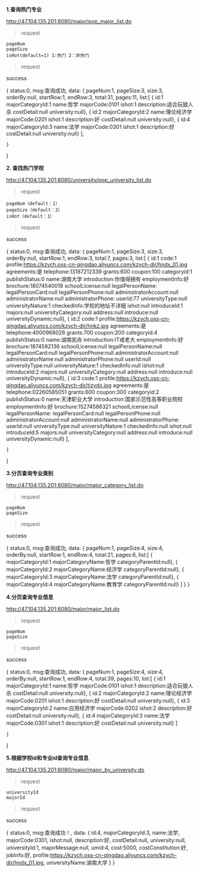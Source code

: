**1.查询热门专业**

http://47.104.135.201:8080/major/pop_major_list.do

> request

	pageNum
	pageSize
	isHot(default=1) 1:热门 2：非热门
  
> request


 success

{
status:0,
msg:查询成功,
data: {
	pageNum:1,
	pageSize:3,
	size:3,
	orderBy:null,
	startRow:1,
	endRow:3,
	total:31,
	pages:11,
	list:[
		{
		id:1
		majorCategoryId:1
		name:哲学
		majorCode:0101
		ishot:1
		description:适合玩狼人杀
		costDetail:null
		university:null},
		{
		id:2
		majorCategoryId:2
		name:理论经济学
		majorCode:0201
		ishot:1
		description:好
		costDetail:null
		university:null},
		{
		id:4
		majorCategoryId:3
		name:法学
		majorCode:0301
		ishot:1
		description:好
		costDetail:null
		university:null}
	],
	
	}
}

**2. 查找热门学校**

http://47.104.135.201:8080/university/pop_university_list.do

> request

	pageNum（default：1）
	pageSize（default：2）
	isHot（default：1）

> request


 success

{
status:0,
msg:查询成功,
data: {
	pageNum:1,
	pageSize:3,
	size:3,
	orderBy:null,
	startRow:1,
	endRow:3,
	total:7,
	pages:3,
	list:[
		{
		id:1
		code:1
		profile:https://kzych.oss-cn-qingdao.aliyuncs.com/kzych-dir/hndx_01.jpg
		agreements:是
		telephone:13187212339
		grants:600
		coupon:100
		categoryid:1
		publishStatus:0
		name:湖南大学
		introduction:你值得拥有
		employmentInfo:好
		brochure:18074540018
		schoolLicense:null
		legalPersonName:
		legalPersonCard:null
		legalPersonPhone:null
		administratorAccount:null
		administratorName:null
		administratorPhone:
		userId:77
		universityType:null
		universityNature:1
		checkedInfo:学校的地址不详细
		ishot:null
		introduceId:1
		majors:null
		universityCategory:null
		address:null
		introduce:null
		universityDynamic:null},
		{
		id:2
		code:1
		profile:https://kzych.oss-cn-qingdao.aliyuncs.com/kzych-dir/hnkz.jpg
		agreements:是
		telephone:4000968028
		grants:700
		coupon:200
		categoryid:4
		publishStatus:0
		name:湖南凯舟
		introduction:IT戒老大
		employmentInfo:好
		brochure:1874592136
		schoolLicense:null
		legalPersonName:null
		legalPersonCard:null
		legalPersonPhone:null
		administratorAccount:null
		administratorName:null
		administratorPhone:null
		userId:null
		universityType:null
		universityNature:1
		checkedInfo:null
		ishot:null
		introduceId:2
		majors:null
		universityCategory:null
		address:null
		introduce:null
		universityDynamic:null},
		{
		id:3
		code:1
		profile:https://kzych.oss-cn-qingdao.aliyuncs.com/kzych-dir/tjzydx.jpg
		agreements:是
		telephone:02260585051
		grants:600
		coupon:300
		categoryid:2
		publishStatus:0
		name:天津职业大学
		introduction:国家示范性高等职业院校
		employmentInfo:好
		brochure:15274586321
		schoolLicense:null
		legalPersonName:
		legalPersonCard:null
		legalPersonPhone:null
		administratorAccount:null
		administratorName:null
		administratorPhone:
		userId:null
		universityType:null
		universityNature:1
		checkedInfo:null
		ishot:null
		introduceId:5
		majors:null
		universityCategory:null
		address:null
		introduce:null
		universityDynamic:null}
	],
	
	}
}

**3.分页查询专业类别**

http://47.104.135.201:8080/major/major_category_list.do

> request

	pageNum
	pageSize

> request


 success

{
status:0,
msg:查询成功,
data: {
	pageNum:1,
	pageSize:4,
	size:4,
	orderBy:null,
	startRow:1,
	endRow:4,
	total:21,
	pages:6,
	list:[
		{
		majorCategoryId:1
		majorCategoryName:哲学
		categoryParentId:null},
		{
		majorCategoryId:2
		majorCategoryName:经济学
		categoryParentId:null},
		{
		majorCategoryId:3
		majorCategoryName:法学
		categoryParentId:null},
		{
		majorCategoryId:4
		majorCategoryName:教育学
		categoryParentId:null}
	]
	}
}

**4.分页查询专业信息**

http://47.104.135.201:8080/major/major_list.do

> request

	pageNum
	pageSize

> request


 success

{
status:0,
msg:查询成功,
data: {
	pageNum:1,
	pageSize:4,
	size:4,
	orderBy:null,
	startRow:1,
	endRow:4,
	total:39,
	pages:10,
	list:[
		{
		id:1
		majorCategoryId:1
		name:哲学
		majorCode:0101
		ishot:1
		description:适合玩狼人杀
		costDetail:null
		university:null},
		{
		id:2
		majorCategoryId:2
		name:理论经济学
		majorCode:0201
		ishot:1
		description:好
		costDetail:null
		university:null},
		{
		id:3
		majorCategoryId:2
		name:应用经济学
		majorCode:0202
		ishot:2
		description:好
		costDetail:null
		university:null},
		{
		id:4
		majorCategoryId:3
		name:法学
		majorCode:0301
		ishot:1
		description:好
		costDetail:null
		university:null}
	]
	
	}
}

**5.根据学校id和专业id查询专业信息**

http://47.104.135.201:8080/major/major_by_university.do

> request

	universityId
	majorId

> request


 success

{
status:0,
msg:查询成功！,
data: {
	id:4,
	majorCategoryId:3,
	name:法学,
	majorCode:0301,
	ishot:null,
	description:好,
	costDetail:null,
	university:null,
	universityId:1,
	majorMessage:null,
	umid:4,
	cost:5000,
	costConstitution:好,
	jobInfo:好,
	profile:https://kzych.oss-cn-qingdao.aliyuncs.com/kzych-dir/hndx_01.jpg,
	universityName:湖南大学
	}
}
